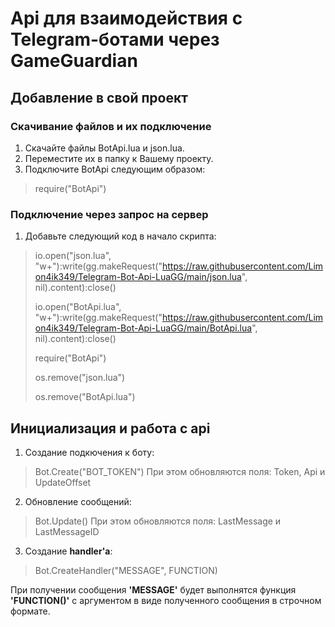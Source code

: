 # Api для взаимодействия с Telegram-ботами через GameGuardian

## Добавление в свой проект

### Скачивание файлов и их подключение
1. Скачайте файлы BotApi.lua и json.lua.
2. Переместите их в папку к Вашему проекту.
3. Подключите BotApi следующим образом:
> require("BotApi")
### Подключение через запрос на сервер
1. Добавьте следующий код в начало скрипта:
> io.open("json.lua", "w+"):write(gg.makeRequest("https://raw.githubusercontent.com/Limon4ik349/Telegram-Bot-Api-LuaGG/main/json.lua", nil).content):close()
> 
> io.open("BotApi.lua", "w+"):write(gg.makeRequest("https://raw.githubusercontent.com/Limon4ik349/Telegram-Bot-Api-LuaGG/main/BotApi.lua", nil).content):close()
> 
> require("BotApi")
> 
> os.remove("json.lua")
> 
> os.remove("BotApi.lua")
## Инициализация и работа с api
1. Создание подкючения к боту:
> Bot.Create("BOT_TOKEN")
При этом обновляются поля: Token, Api и UpdateOffset
2. Обновление сообщений:
> Bot.Update()
При этом обновляются поля: LastMessage и LastMessageID
3. Создание **handler'a**:
> Bot.CreateHandler("MESSAGE", FUNCTION)

При получении сообщения **'MESSAGE'** будет выполнятся функция **'FUNCTION()'** с аргументом в виде полученного сообщения в строчном формате.
